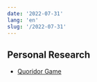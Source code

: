 ```yaml
---
date: '2022-07-31'
lang: 'en'
slug: '/2022-07-31'
---
```


## Personal Research

- [Quoridor Game](./../.././docs/pages/Quoridor%20Game.md)

<head>
  <html lang="en-US"/>
</head>
